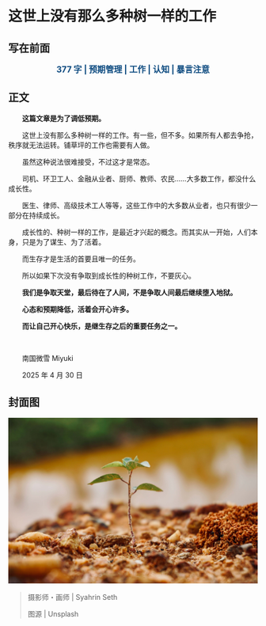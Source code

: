 # 这世上没有那么多种树一样的工作

## 写在前面

<p style="color:#0f4c81; text-align:center; font-weight:bold; font-size:larger;">377 字 | 预期管理 | 工作 | 认知 | 暴言注意</p>

## 正文

　　**这篇文章是为了调低预期。**

　　这世上没有那么多种树一样的工作。有一些，但不多。如果所有人都去争抢，秩序就无法运转。铺草坪的工作也需要有人做。

　　虽然这种说法很难接受，不过这才是常态。

　　司机、环卫工人、金融从业者、厨师、教师、农民……大多数工作，都没什么成长性。

　　医生、律师、高级技术工人等等，这些工作中的大多数从业者，也只有很少一部分在持续成长。

　　成长性的、种树一样的工作，是最近才兴起的概念。而其实从一开始，人们本身，只是为了谋生、为了活着。

　　而生存才是生活的首要且唯一的任务。

　　所以如果下次没有争取到成长性的种树工作，不要灰心。

　　**我们是争取天堂，最后待在了人间，不是争取人间最后继续堕入地狱。**

　　**心态和预期降低，活着会开心许多。**

　　**而让自己开心快乐，是继生存之后的重要任务之一。**

<br />

　　南国微雪 Miyuki

　　2025 年 4 月 30 日

## 封面图

![](https://raw.githubusercontent.com/TinySnow/GithubImageHosting/main/blog/articles/literature/syahrin-seth-WhWYV0nQJGc-unsplash.jpg)

> 摄影师・画师 | Syahrin Seth
>
> 图源 | Unsplash